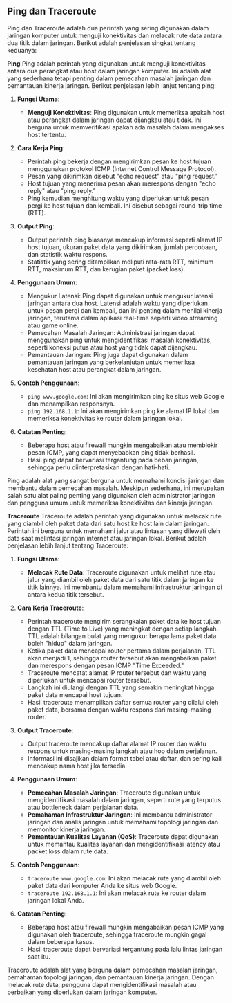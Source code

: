## Ping dan Traceroute
Ping dan Traceroute adalah dua perintah yang sering digunakan dalam jaringan komputer untuk menguji konektivitas dan melacak rute data antara dua titik dalam jaringan. Berikut adalah penjelasan singkat tentang keduanya:

**Ping**
Ping adalah perintah yang digunakan untuk menguji konektivitas antara dua perangkat atau host dalam jaringan komputer. Ini adalah alat yang sederhana tetapi penting dalam pemecahan masalah jaringan dan pemantauan kinerja jaringan. Berikut penjelasan lebih lanjut tentang ping:
1.  **Fungsi Utama**:
    
    -   **Menguji Konektivitas**: Ping digunakan untuk memeriksa apakah host atau perangkat dalam jaringan dapat dijangkau atau tidak. Ini berguna untuk memverifikasi apakah ada masalah dalam mengakses host tertentu.
2.  **Cara Kerja Ping**:
    
    -   Perintah ping bekerja dengan mengirimkan pesan ke host tujuan menggunakan protokol ICMP (Internet Control Message Protocol).
    -   Pesan yang dikirimkan disebut "echo request" atau "ping request."
    -   Host tujuan yang menerima pesan akan merespons dengan "echo reply" atau "ping reply."
    -   Ping kemudian menghitung waktu yang diperlukan untuk pesan pergi ke host tujuan dan kembali. Ini disebut sebagai round-trip time (RTT).
3.  **Output Ping**:

    -   Output perintah ping biasanya mencakup informasi seperti alamat IP host tujuan, ukuran paket data yang dikirimkan, jumlah percobaan, dan statistik waktu respons.
    -   Statistik yang sering ditampilkan meliputi rata-rata RTT, minimum RTT, maksimum RTT, dan kerugian paket (packet loss).
5.  **Penggunaan Umum**:
    
    -   Mengukur Latensi: Ping dapat digunakan untuk mengukur latensi jaringan antara dua host. Latensi adalah waktu yang diperlukan untuk pesan pergi dan kembali, dan ini penting dalam menilai kinerja jaringan, terutama dalam aplikasi real-time seperti video streaming atau game online.
    -   Pemecahan Masalah Jaringan: Administrasi jaringan dapat menggunakan ping untuk mengidentifikasi masalah konektivitas, seperti koneksi putus atau host yang tidak dapat dijangkau.
    -   Pemantauan Jaringan: Ping juga dapat digunakan dalam pemantauan jaringan yang berkelanjutan untuk memeriksa kesehatan host atau perangkat dalam jaringan.
6.  **Contoh Penggunaan**:
    
    -   `ping www.google.com`: Ini akan mengirimkan ping ke situs web Google dan menampilkan responsnya.
    -   `ping 192.168.1.1`: Ini akan mengirimkan ping ke alamat IP lokal dan memeriksa konektivitas ke router dalam jaringan lokal.
7.  **Catatan Penting**:
    
    -   Beberapa host atau firewall mungkin mengabaikan atau memblokir pesan ICMP, yang dapat menyebabkan ping tidak berhasil.
    -   Hasil ping dapat bervariasi tergantung pada beban jaringan, sehingga perlu diinterpretasikan dengan hati-hati.

Ping adalah alat yang sangat berguna untuk memahami kondisi jaringan dan membantu dalam pemecahan masalah. Meskipun sederhana, ini merupakan salah satu alat paling penting yang digunakan oleh administrator jaringan dan pengguna umum untuk memeriksa konektivitas dan kinerja jaringan.

**Traceroute** 
Traceroute adalah perintah yang digunakan untuk melacak rute yang diambil oleh paket data dari satu host ke host lain dalam jaringan. Perintah ini berguna untuk memahami jalur atau lintasan yang dilewati oleh data saat melintasi jaringan internet atau jaringan lokal. Berikut adalah penjelasan lebih lanjut tentang Traceroute:

1.  **Fungsi Utama**:
    
    -   **Melacak Rute Data**: Traceroute digunakan untuk melihat rute atau jalur yang diambil oleh paket data dari satu titik dalam jaringan ke titik lainnya. Ini membantu dalam memahami infrastruktur jaringan di antara kedua titik tersebut.
2.  **Cara Kerja Traceroute**:
    
    -   Perintah traceroute mengirim serangkaian paket data ke host tujuan dengan TTL (Time to Live) yang meningkat dengan setiap langkah. TTL adalah bilangan bulat yang mengukur berapa lama paket data boleh "hidup" dalam jaringan.
    -   Ketika paket data mencapai router pertama dalam perjalanan, TTL akan menjadi 1, sehingga router tersebut akan mengabaikan paket dan merespons dengan pesan ICMP "Time Exceeded."
    -   Traceroute mencatat alamat IP router tersebut dan waktu yang diperlukan untuk mencapai router tersebut.
    -   Langkah ini diulangi dengan TTL yang semakin meningkat hingga paket data mencapai host tujuan.
    -   Hasil traceroute menampilkan daftar semua router yang dilalui oleh paket data, bersama dengan waktu respons dari masing-masing router.
3.  **Output Traceroute**:
    
    -   Output traceroute mencakup daftar alamat IP router dan waktu respons untuk masing-masing langkah atau hop dalam perjalanan.
    -   Informasi ini disajikan dalam format tabel atau daftar, dan sering kali mencakup nama host jika tersedia.
4.  **Penggunaan Umum**:
    
    -   **Pemecahan Masalah Jaringan**: Traceroute digunakan untuk mengidentifikasi masalah dalam jaringan, seperti rute yang terputus atau bottleneck dalam perjalanan data.
    -   **Pemahaman Infrastruktur Jaringan**: Ini membantu administrator jaringan dan analis jaringan untuk memahami topologi jaringan dan memonitor kinerja jaringan.
    -   **Pemantauan Kualitas Layanan (QoS)**: Traceroute dapat digunakan untuk memantau kualitas layanan dan mengidentifikasi latency atau packet loss dalam rute data.
5.  **Contoh Penggunaan**:
    
    -   `traceroute www.google.com`: Ini akan melacak rute yang diambil oleh paket data dari komputer Anda ke situs web Google.
    -   `traceroute 192.168.1.1`: Ini akan melacak rute ke router dalam jaringan lokal Anda.
6.  **Catatan Penting**:
    
    -   Beberapa host atau firewall mungkin mengabaikan pesan ICMP yang digunakan oleh traceroute, sehingga traceroute mungkin gagal dalam beberapa kasus.
    -   Hasil traceroute dapat bervariasi tergantung pada lalu lintas jaringan saat itu.

Traceroute adalah alat yang berguna dalam pemecahan masalah jaringan, pemahaman topologi jaringan, dan pemantauan kinerja jaringan. Dengan melacak rute data, pengguna dapat mengidentifikasi masalah atau perbaikan yang diperlukan dalam jaringan komputer.


